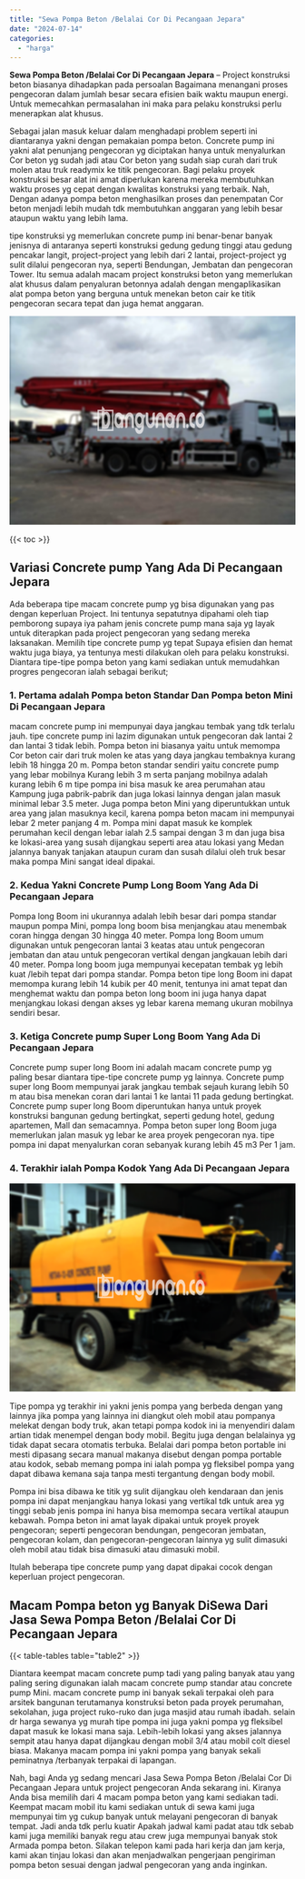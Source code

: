 ```yaml
---
title: "Sewa Pompa Beton /Belalai Cor Di Pecangaan Jepara"
date: "2024-07-14"
categories: 
  - "harga"
---
```


**Sewa Pompa Beton /Belalai Cor Di Pecangaan Jepara** – Project konstruksi beton biasanya dihadapkan pada persoalan Bagaimana menangani proses pengecoran dalam jumlah besar secara efisien baik waktu maupun energi. Untuk memecahkan permasalahan ini maka para pelaku konstruksi perlu menerapkan alat khusus.

Sebagai jalan masuk keluar dalam menghadapi problem seperti ini diantaranya yakni dengan pemakaian pompa beton. Concrete pump ini yakni alat penunjang pengecoran yg diciptakan hanya untuk menyalurkan Cor beton yg sudah jadi atau Cor beton yang sudah siap curah dari truk molen atau truk readymix ke titik pengecoran. Bagi pelaku proyek konstruksi besar alat ini amat diperlukan karena mereka membutuhkan waktu proses yg cepat dengan kwalitas konstruksi yang terbaik. Nah, Dengan adanya pompa beton menghasilkan proses dan penempatan Cor beton menjadi lebih mudah tdk membutuhkan anggaran yang lebih besar ataupun waktu yang lebih lama.

tipe konstruksi yg memerlukan concrete pump ini benar-benar banyak jenisnya di antaranya seperti konstruksi gedung gedung tinggi atau gedung pencakar langit, project-project yang lebih dari 2 lantai, project-project yg sulit dilalui pengecoran nya, seperti Bendungan, Jembatan dan pengecoran Tower. Itu semua adalah macam project konstruksi beton yang memerlukan alat khusus dalam penyaluran betonnya adalah dengan mengaplikasikan alat pompa beton yang berguna untuk menekan beton cair ke titik pengecoran secara tepat dan juga hemat anggaran.

![Sewa Pompa Beton /Belalai Cor Di Pecangaan Jepara](/images/sewa-concrete-pump-25.png)

{{< toc >}}

## Variasi Concrete pump Yang Ada Di Pecangaan Jepara

Ada beberapa tipe macam concrete pump yg bisa digunakan yang pas dengan keperluan Project. Ini tentunya sepatutnya dipahami oleh tiap pemborong supaya iya paham jenis concrete pump mana saja yg layak untuk diterapkan pada project pengecoran yang sedang mereka laksanakan. Memilih tipe concrete pump yg tepat Supaya efisien dan hemat waktu juga biaya, ya tentunya mesti dilakukan oleh para pelaku konstruksi. Diantara tipe-tipe pompa beton yang kami sediakan untuk memudahkan progres pengecoran ialah sebagai berikut;

### 1\. Pertama adalah Pompa beton Standar Dan Pompa beton Mini Di Pecangaan Jepara

macam concrete pump ini mempunyai daya jangkau tembak yang tdk terlalu jauh. tipe concrete pump ini lazim digunakan untuk pengecoran dak lantai 2 dan lantai 3 tidak lebih. Pompa beton ini biasanya yaitu untuk memompa Cor beton cair dari truk molen ke atas yang daya jangkau tembaknya kurang lebih 18 hingga 20 m. Pompa beton standar sendiri yaitu concrete pump yang lebar mobilnya Kurang lebih 3 m serta panjang mobilnya adalah kurang lebih 6 m tipe pompa ini bisa masuk ke area perumahan atau Kampung juga pabrik-pabrik dan juga lokasi lainnya dengan jalan masuk minimal lebar 3.5 meter. Juga pompa beton Mini yang diperuntukkan untuk area yang jalan masuknya kecil, karena pompa beton macam ini mempunyai lebar 2 meter panjang 4 m. Pompa mini dapat masuk ke komplek perumahan kecil dengan lebar ialah 2.5 sampai dengan 3 m dan juga bisa ke lokasi-area yang susah dijangkau seperti area atau lokasi yang Medan jalannya banyak tanjakan ataupun curam dan susah dilalui oleh truk besar maka pompa Mini sangat ideal dipakai.

### 2\. Kedua Yakni Concrete Pump Long Boom Yang Ada Di Pecangaan Jepara

Pompa long Boom ini ukurannya adalah lebih besar dari pompa standar maupun pompa Mini, pompa long boom bisa menjangkau atau menembak coran hingga dengan 30 hingga 40 meter. Pompa long Boom umum digunakan untuk pengecoran lantai 3 keatas atau untuk pengecoran jembatan dan atau untuk pengecoran vertikal dengan jangkauan lebih dari 40 meter. Pompa long boom juga mempunyai kecepatan tembak yg lebih kuat /lebih tepat dari pompa standar. Pompa beton tipe long Boom ini dapat memompa kurang lebih 14 kubik per 40 menit, tentunya ini amat tepat dan menghemat waktu dan pompa beton long boom ini juga hanya dapat menjangkau lokasi dengan akses yg lebar karena memang ukuran mobilnya sendiri besar.

### 3\. Ketiga Concrete pump Super Long Boom Yang Ada Di Pecangaan Jepara

Concrete pump super long Boom ini adalah macam concrete pump yg paling besar diantara tipe-tipe concrete pump yg lainnya. Concrete pump super long Boom mempunyai jarak jangkau tembak sejauh kurang lebih 50 m atau bisa menekan coran dari lantai 1 ke lantai 11 pada gedung bertingkat. Concrete pump super long Boom diperuntukan hanya untuk proyek konstruksi bangunan gedung bertingkat, seperti gedung hotel, gedung apartemen, Mall dan semacamnya. Pompa beton super long Boom juga memerlukan jalan masuk yg lebar ke area proyek pengecoran nya. tipe pompa ini dapat menyalurkan coran sebanyak kurang lebih 45 m3 Per 1 jam.

### 4\. Terakhir ialah Pompa Kodok Yang Ada Di Pecangaan Jepara

![Sewa Pompa Beton /Belalai Cor Di Pecangaan Jepara](/images/sewa-concrete-pump-08.png)

Tipe pompa yg terakhir ini yakni jenis pompa yang berbeda dengan yang lainnya jika pompa yang lainnya ini diangkut oleh mobil atau pompanya melekat dengan body truk, akan tetapi pompa kodok ini ia menyendiri dalam artian tidak menempel dengan body mobil. Begitu juga dengan belalainya yg tidak dapat secara otomatis terbuka. Belalai dari pompa beton portable ini mesti dipasang secara manual makanya disebut dengan pompa portable atau kodok, sebab memang pompa ini ialah pompa yg fleksibel pompa yang dapat dibawa kemana saja tanpa mesti tergantung dengan body mobil.

Pompa ini bisa dibawa ke titik yg sulit dijangkau oleh kendaraan dan jenis pompa ini dapat menjangkau hanya lokasi yang vertikal tdk untuk area yg tinggi sebab jenis pompa ini hanya bisa memompa secara vertikal ataupun kebawah. Pompa beton ini amat layak dipakai untuk proyek proyek pengecoran; seperti pengecoran bendungan, pengecoran jembatan, pengecoran kolam, dan pengecoran-pengecoran lainnya yg sulit dimasuki oleh mobil atau tidak bisa dimasuki atau dimasuki mobil.

Itulah beberapa tipe concrete pump yang dapat dipakai cocok dengan keperluan project pengecoran.

## Macam Pompa beton yg Banyak DiSewa Dari Jasa Sewa Pompa Beton /Belalai Cor Di Pecangaan Jepara

{{< table-tables table="table2" >}}

Diantara keempat macam concrete pump tadi yang paling banyak atau yang paling sering digunakan ialah macam concrete pump standar atau concrete pump Mini. macam concrete pump ini banyak sekali terpakai oleh para arsitek bangunan terutamanya konstruksi beton pada proyek perumahan, sekolahan, juga project ruko-ruko dan juga masjid atau rumah ibadah. selain dr harga sewanya yg murah tipe pompa ini juga yakni pompa yg fleksibel dapat masuk ke lokasi mana saja. Lebih-lebih lokasi yang akses jalannya sempit atau hanya dapat dijangkau dengan mobil 3/4 atau mobil colt diesel biasa. Makanya macam pompa ini yakni pompa yang banyak sekali peminatnya /terbanyak terpakai di lapangan.

Nah, bagi Anda yg sedang mencari Jasa Sewa Pompa Beton /Belalai Cor Di Pecangaan Jepara untuk project pengecoran Anda sekarang ini. Kiranya Anda bisa memilih dari 4 macam pompa beton yang kami sediakan tadi. Keempat macam mobil itu kami sediakan untuk di sewa kami juga mempunyai tim yg cukup banyak untuk melayani pengecoran di banyak tempat. Jadi anda tdk perlu kuatir Apakah jadwal kami padat atau tdk sebab kami juga memiliki banyak regu atau crew juga mempunyai banyak stok Armada pompa beton. Silakan telepon kami pada hari kerja dan jam kerja, kami akan tinjau lokasi dan akan menjadwalkan pengerjaan pengiriman pompa beton sesuai dengan jadwal pengecoran yang anda inginkan.
